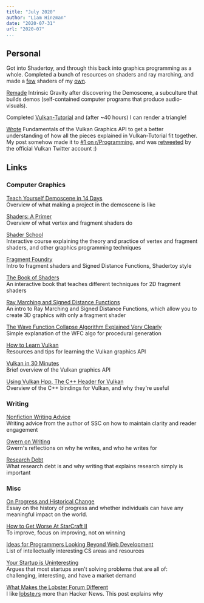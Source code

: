 ```yaml
---
title: "July 2020"
author: "Liam Hinzman"
date: "2020-07-31"
url: "2020-07"
...
```


## Personal
Got into Shadertoy, and through this back into graphics programming as a whole. Completed a bunch of resources on shaders and ray marching, and made a [few][171] shaders of my [own][172].

[Remade][166] Intrinsic Gravity after discovering the Demoscene, a subculture that builds demos (self-contained computer programs that produce audio-visuals).

Completed [Vulkan-Tutorial][167] and (after ~40 hours) I can render a triangle!

[Wrote][168] Fundamentals of the Vulkan Graphics API to get a better understanding of how all the pieces explained in Vulkan-Tutorial fit together. My post somehow made it to [#1 on r/Programming][169], and was [retweeted][170] by the official Vulkan Twitter account :)

## Links
### Computer Graphics
[Teach Yourself Demoscene in 14 Days][165]\
Overview of what making a project in the demoscene is like

[Shaders: A Primer][123]\
Overview of what vertex and fragment shaders do

[Shader School][124]\
Interactive course explaining the theory and practice of vertex and fragment shaders, and other graphics programming techniques

[Fragment Foundry][125]\
Intro to fragment shaders and Signed Distance Functions, Shadertoy style

[The Book of Shaders][127]\
An interactive book that teaches different techniques for 2D fragment shaders

[Ray Marching and Signed Distance Functions][126]\
An intro to Ray Marching and Signed Distance Functions, which allow you to create 3D graphics with only a fragment shader

[The Wave Function Collapse Algorithm Explained Very Clearly][160]\
Simple explanation of the WFC algo for procedural generation

[How to Learn Vulkan][120]\
Resources and tips for learning the Vulkan graphics API

[Vulkan in 30 Minutes][121]\
Brief overview of the Vulkan graphics API

[Using Vulkan Hpp, The C++ Header for Vulkan][122]\
Overview of the C++ bindings for Vulkan, and why they're useful

### Writing
[Nonfiction Writing Advice][138]\
Writing advice from the author of SSC on how to maintain clarity and reader engagement

[Gwern on Writing][139]\
Gwern's reflections on why he writes, and who he writes for

[Research Debt][137]\
What research debt is and why writing that explains research simply is important

### Misc
[On Progress and Historical Change][129]\
Essay on the history of progress and whether individuals can have any meaningful impact on the world.

[How to Get Worse At StarCraft II][080]\
To improve, focus on improving, not on winning

[Ideas for Programmers Looking Beyond Web Development][130]\
List of intellectually interesting CS areas and resources

[Your Startup is Uninteresting][132]\
Argues that most startups aren't solving problems that are all of: challenging, interesting, and have a market demand

[What Makes the Lobster Forum Different][164]\
I like [lobste.rs][173] more than Hacker News. This post explains why

# <!-- July 2020 Links -->
[080]: https://illiteracyhasdownsides.com/2020/06/13/how-to-get-worse-at-starcraft-ii/
[120]: https://www.jeremyong.com/c++/vulkan/graphics/rendering/2018/03/26/how-to-learn-vulkan/
[121]: https://renderdoc.org/vulkan-in-30-minutes.html
[122]: https://www.youtube.com/watch?v=qEOsHFFomWg
[123]: https://notes.underscorediscovery.com/shaders-a-primer/
[124]: https://github.com/stackgl/shader-school
[125]: http://hughsk.io/fragment-foundry/chapters/01-hello-world.html
[126]: http://jamie-wong.com/2016/07/15/ray-marching-signed-distance-functions/
[127]: https://thebookofshaders.com/
[129]: https://www.exurbe.com/on-progress-and-historical-change/
[130]: https://carolchen.me/blog/past-webdev/
[131]: https://carolchen.me/blog/founding-bad/
[132]: https://web.archive.org/web/20170728043553/http://www.jeremyong.com/blog/2013/02/16/your-startup-is-uninteresting/
[133]: https://alexnixon.github.io/2019/12/10/writing.html
[134]: https://thume.ca/2017/06/17/tree-diffing/
[135]: https://thume.ca/2019/04/29/comparing-compilers-in-rust-haskell-c-and-python/
[137]: https://distill.pub/2017/research-debt/
[138]: https://slatestarcodex.com/2016/02/20/writing-advice/
[139]: https://www.gwern.net/About#target-audience
[140]: http://paulgraham.com/useful.html
[160]: https://robertheaton.com/2018/12/17/wavefunction-collapse-algorithm/
[164]: https://lobste.rs/s/oackyq/lobsters_community_standards#c_sybvqw
[165]: https://github.com/psenough/teach_yourself_demoscene_in_14_days
[166]: https://www.shadertoy.com/view/tlSyzG
[167]: https://vulkan-tutorial.com/Vulkan-Tutorial
[168]: https://liamhinzman.com/blog/vulkan-fundamentals.html
[169]: https://www.reddit.com/r/programming/comments/hxoekp/fundamentals_of_the_vulkan_graphics_api_why/
[170]: https://twitter.com/LiamHinzman/status/1286299232173985792?s=20
[171]: https://www.shadertoy.com/view/Wt2yzm
[172]: https://www.shadertoy.com/view/tljcDRown.
[173]: http://lobste.rs/
